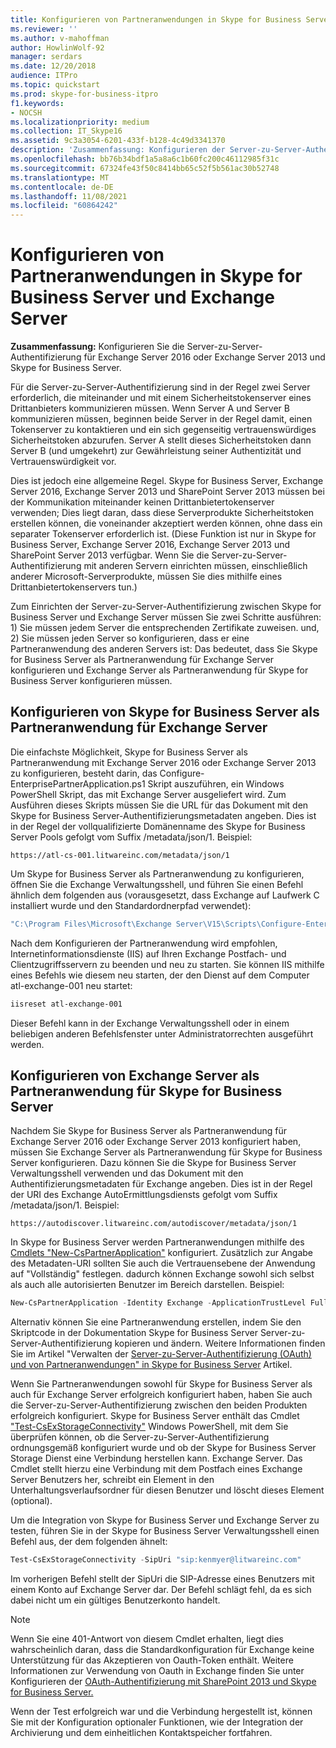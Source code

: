 ```yaml
---
title: Konfigurieren von Partneranwendungen in Skype for Business Server 2015 und Exchange Server
ms.reviewer: ''
ms.author: v-mahoffman
author: HowlinWolf-92
manager: serdars
ms.date: 12/20/2018
audience: ITPro
ms.topic: quickstart
ms.prod: skype-for-business-itpro
f1.keywords:
- NOCSH
ms.localizationpriority: medium
ms.collection: IT_Skype16
ms.assetid: 9c3a3054-6201-433f-b128-4c49d3341370
description: 'Zusammenfassung: Konfigurieren der Server-zu-Server-Authentifizierung für Exchange Server 2016 oder Exchange Server 2013 und Skype for Business Server.'
ms.openlocfilehash: bb76b34bdf1a5a8a6c1b60fc200c46112985f31c
ms.sourcegitcommit: 67324fe43f50c8414bb65c52f5b561ac30b52748
ms.translationtype: MT
ms.contentlocale: de-DE
ms.lasthandoff: 11/08/2021
ms.locfileid: "60864242"
---
```

# <a name="configure-partner-applications-in-skype-for-business-server-and-exchange-server"></a>Konfigurieren von Partneranwendungen in Skype for Business Server und Exchange Server
 
**Zusammenfassung:** Konfigurieren Sie die Server-zu-Server-Authentifizierung für Exchange Server 2016 oder Exchange Server 2013 und Skype for Business Server.
  
Für die Server-zu-Server-Authentifizierung sind in der Regel zwei Server erforderlich, die miteinander und mit einem Sicherheitstokenserver eines Drittanbieters kommunizieren müssen. Wenn Server A und Server B kommunizieren müssen, beginnen beide Server in der Regel damit, einen Tokenserver zu kontaktieren und ein sich gegenseitig vertrauenswürdiges Sicherheitstoken abzurufen. Server A stellt dieses Sicherheitstoken dann Server B (und umgekehrt) zur Gewährleistung seiner Authentizität und Vertrauenswürdigkeit vor.
  
Dies ist jedoch eine allgemeine Regel. Skype for Business Server, Exchange Server 2016, Exchange Server 2013 und SharePoint Server 2013 müssen bei der Kommunikation miteinander keinen Drittanbietertokenserver verwenden; Dies liegt daran, dass diese Serverprodukte Sicherheitstoken erstellen können, die voneinander akzeptiert werden können, ohne dass ein separater Tokenserver erforderlich ist. (Diese Funktion ist nur in Skype for Business Server, Exchange Server 2016, Exchange Server 2013 und SharePoint Server 2013 verfügbar. Wenn Sie die Server-zu-Server-Authentifizierung mit anderen Servern einrichten müssen, einschließlich anderer Microsoft-Serverprodukte, müssen Sie dies mithilfe eines Drittanbietertokenservers tun.)
  
Zum Einrichten der Server-zu-Server-Authentifizierung zwischen Skype for Business Server und Exchange Server müssen Sie zwei Schritte ausführen: 1) Sie müssen jedem Server die entsprechenden Zertifikate zuweisen. und, 2) Sie müssen jeden Server so konfigurieren, dass er eine Partneranwendung des anderen Servers ist: Das bedeutet, dass Sie Skype for Business Server als Partneranwendung für Exchange Server konfigurieren und Exchange Server als Partneranwendung für Skype for Business Server konfigurieren müssen.
  
## <a name="configuring-skype-for-business-server-to-be-a-partner-application-for-exchange-server"></a>Konfigurieren von Skype for Business Server als Partneranwendung für Exchange Server

Die einfachste Möglichkeit, Skype for Business Server als Partneranwendung mit Exchange Server 2016 oder Exchange Server 2013 zu konfigurieren, besteht darin, das Configure-EnterprisePartnerApplication.ps1 Skript auszuführen, ein Windows PowerShell Skript, das mit Exchange Server ausgeliefert wird. Zum Ausführen dieses Skripts müssen Sie die URL für das Dokument mit den Skype for Business Server-Authentifizierungsmetadaten angeben. Dies ist in der Regel der vollqualifizierte Domänenname des Skype for Business Server Pools gefolgt vom Suffix /metadata/json/1. Beispiel:
  
```console
https://atl-cs-001.litwareinc.com/metadata/json/1
```

Um Skype for Business Server als Partneranwendung zu konfigurieren, öffnen Sie die Exchange Verwaltungsshell, und führen Sie einen Befehl ähnlich dem folgenden aus (vorausgesetzt, dass Exchange auf Laufwerk C installiert wurde und den Standardordnerpfad verwendet):
  
```powershell
"C:\Program Files\Microsoft\Exchange Server\V15\Scripts\Configure-EnterprisePartnerApplication.ps1 -AuthMetaDataUrl 'https://atl-cs-001.litwareinc.com/metadata/json/1' -ApplicationType Lync"
```

Nach dem Konfigurieren der Partneranwendung wird empfohlen, Internetinformationsdienste (IIS) auf Ihren Exchange Postfach- und Clientzugriffsservern zu beenden und neu zu starten. Sie können IIS mithilfe eines Befehls wie diesem neu starten, der den Dienst auf dem Computer atl-exchange-001 neu startet:
  
```powershell
iisreset atl-exchange-001
```

Dieser Befehl kann in der Exchange Verwaltungsshell oder in einem beliebigen anderen Befehlsfenster unter Administratorrechten ausgeführt werden.
  
## <a name="configuring-exchange-server-to-be-a-partner-application-for-skype-for-business-server"></a>Konfigurieren von Exchange Server als Partneranwendung für Skype for Business Server

Nachdem Sie Skype for Business Server als Partneranwendung für Exchange Server 2016 oder Exchange Server 2013 konfiguriert haben, müssen Sie Exchange Server als Partneranwendung für Skype for Business Server konfigurieren. Dazu können Sie die Skype for Business Server Verwaltungsshell verwenden und das Dokument mit den Authentifizierungsmetadaten für Exchange angeben. Dies ist in der Regel der URI des Exchange AutoErmittlungsdiensts gefolgt vom Suffix /metadata/json/1. Beispiel:
  
```console
https://autodiscover.litwareinc.com/autodiscover/metadata/json/1
```

In Skype for Business Server werden Partneranwendungen mithilfe des [Cmdlets "New-CsPartnerApplication"](/powershell/module/skype/new-cspartnerapplication?view=skype-ps) konfiguriert. Zusätzlich zur Angabe des Metadaten-URI sollten Sie auch die Vertrauensebene der Anwendung auf "Vollständig" festlegen. dadurch können Exchange sowohl sich selbst als auch alle autorisierten Benutzer im Bereich darstellen. Beispiel:
  
```powershell
New-CsPartnerApplication -Identity Exchange -ApplicationTrustLevel Full -MetadataUrl "https://autodiscover.litwareinc.com/autodiscover/metadata/json/1"
```

Alternativ können Sie eine Partneranwendung erstellen, indem Sie den Skriptcode in der Dokumentation Skype for Business Server Server-zu-Server-Authentifizierung kopieren und ändern. Weitere Informationen finden Sie im Artikel "Verwalten der [Server-zu-Server-Authentifizierung (OAuth) und von Partneranwendungen" in Skype for Business Server](../../manage/authentication/server-to-server-and-partner-applications.md) Artikel.
  
Wenn Sie Partneranwendungen sowohl für Skype for Business Server als auch für Exchange Server erfolgreich konfiguriert haben, haben Sie auch die Server-zu-Server-Authentifizierung zwischen den beiden Produkten erfolgreich konfiguriert. Skype for Business Server enthält das Cmdlet ["Test-CsExStorageConnectivity"](/powershell/module/skype/test-csexstorageconnectivity?view=skype-ps) Windows PowerShell, mit dem Sie überprüfen können, ob die Server-zu-Server-Authentifizierung ordnungsgemäß konfiguriert wurde und ob der Skype for Business Server Storage Dienst eine Verbindung herstellen kann. Exchange Server. Das Cmdlet stellt hierzu eine Verbindung mit dem Postfach eines Exchange Server Benutzers her, schreibt ein Element in den Unterhaltungsverlaufsordner für diesen Benutzer und löscht dieses Element (optional).
  
Um die Integration von Skype for Business Server und Exchange Server zu testen, führen Sie in der Skype for Business Server Verwaltungsshell einen Befehl aus, der dem folgenden ähnelt:
  
```powershell
Test-CsExStorageConnectivity -SipUri "sip:kenmyer@litwareinc.com"
```

Im vorherigen Befehl stellt der SipUri die SIP-Adresse eines Benutzers mit einem Konto auf Exchange Server dar. Der Befehl schlägt fehl, da es sich dabei nicht um ein gültiges Benutzerkonto handelt.
  
> [!NOTE]
> Wenn Sie eine 401-Antwort von diesem Cmdlet erhalten, liegt dies wahrscheinlich daran, dass die Standardkonfiguration für Exchange keine Unterstützung für das Akzeptieren von Oauth-Token enthält. Weitere Informationen zur Verwendung von Oauth in Exchange finden Sie unter Konfigurieren der [OAuth-Authentifizierung mit SharePoint 2013 und Skype for Business Server.](/exchange/configure-oauth-authentication-with-sharepoint-2013-and-lync-2013-exchange-2013-help) 
  
Wenn der Test erfolgreich war und die Verbindung hergestellt ist, können Sie mit der Konfiguration optionaler Funktionen, wie der Integration der Archivierung und dem einheitlichen Kontaktspeicher fortfahren.